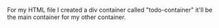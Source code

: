 For my HTML file I created a div container called "todo-container" it'll be the main container for my other container.
  
